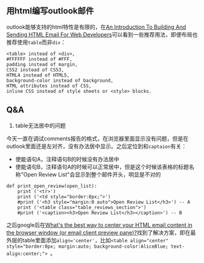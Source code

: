 ## 用html编写outlook邮件

outlook能够支持的html特性是有限的，在[An Introduction To Building And Sending HTML Email For Web Developers](https://www.smashingmagazine.com/2017/01/introduction-building-sending-html-email-for-web-developers/)可以看到一些推荐用法，即便布局也推荐使用`table`而非`div`：

```
<table> instead of <div>,
#FFFFFF instead of #FFF,
padding instead of margin,
CSS2 instead of CSS3,
HTML4 instead of HTML5,
background-color instead of background,
HTML attributes instead of CSS,
inline CSS instead of style sheets or <style> blocks.
```

## Q&A

1) table无法居中的问题

今天一直在调试comments报告的格式，在浏览器里面显示没有问题，但是在outlook里面还是左对齐，没有办法居中显示。之后定位到和`captaion`有关：

- 使能语句A，注释语句B的时候没有办法居中
- 使能语句B，注释语句A的时候可以正常居中，但是这个时候该表格的标题名称"Open Review List"会显示到整个邮件开头，明显是不对的

```
def print_open_review(open_list):
    print ('<tr>')    
    print ('<td style="border:0px;">')
    #print ('<h3 style="margin:0 auto">Open Review List</h3>') -- A
    print ('<table class="table_reviews_section">')
    #print ('<caption><h3>Open Review List</h3></caption>') -- B
```

之后google后在[What's the best way to center your HTML email content in the browser window (or email client preview pane)?](https://stackoverflow.com/questions/2857765/whats-the-best-way-to-center-your-html-email-content-in-the-browser-window-or)找到了解决方案，即在最外层的table里面添加`align='center'`，比如`<table align="center" style="border:0px; margin:auto; background-color:AliceBlue; text-align:center;"> `。
